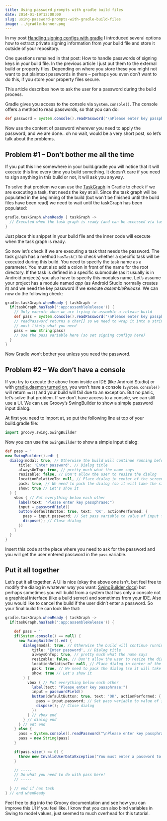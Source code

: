 ```yaml
---
title: Using password prompts with gradle build files
date: 2014-01-19T12:00:00
slug: using-password-prompts-with-gradle-build-files
image: ../gradle-banner.png
---
```


In my post [Handling signing configs with gradle](/handling-signing-configs-with-gradle)
I introduced several options how to extract private signing information from your
build file and store it outside of your repository.

One questions remained in that post: How to handle passwords of signing keys in
your build file. In the previous article I just put them to the external build or
property files. Depending on where you store these you might not want to put
plaintext passwords in there – perhaps you even don’t want to do this, if you store
your property files secure.

This article describes how to ask the user for a password during the build process.

Gradle gives you access to the console via `System.console()`. The console offers a
method to read passwords, so that you can do:

```groovy
def password = System.console().readPassword("\nPlease enter key passphrase: ")
```

Now use the content of password wherever you need to apply the password, and we
are done.. oh no wait, would be a very short post, so let’s talk about the problems.

Problem #1 – Don’t bother me all the time
-----------------------------------------

If you put this line somewhere in your build.gradle you will notice that it will
execute this line every time you build something. It doesn’t care if you need to
sign anything in this build or not, it will ask you anyway.

To solve that problem we can use the [TaskGraph](http://www.gradle.org/docs/current/javadoc/org/gradle/api/execution/TaskExecutionGraph.html)
in Gradle to check if we are executing a task, that needs the key at all. Since
the task graph will be populated in the beginning of the build (but won’t be finished
until the build files have been read) we need to wait until the taskGraph has been populated:

```groovy
gradle.taskGraph.whenReady { taskGraph ->
  // Executed when the task graph is ready (and can be accessed via taskGraph parameter)
}
```

Just place this snippet in your build file and the inner code will execute when
the task graph is ready.

So now let’s check if we are executing a task that needs the password. The task
graph has a method `hasTask()` to check whether a specific task will be executed
during this build. You need to specify the task name as a parameter. You must
also add a colon in front of the name for the root directory. If the task is defined
in a specific submodule (as it usually is in Android projects) you also have to
specify this modules name. Let’s assume your project has a module named *app*
(as Android Studio normally creates it) and we need the key password if we execute
*assembleRelease*. We can now do the following check:

```groovy
gradle.taskGraph.whenReady { taskGraph ->
  if(taskGraph.hasTask(':app:assembleRelease')) {
    // Only execute when we are trying to assemble a release build
    def pass = System.console().readPassword("\nPlease enter key passphrase: ")
    // readPassword returns a char[] so we need to wrap it into a string, because that's
    // most likely what you need
    pass = new String(pass)
    // Use the pass variable here (so set signing configs here)
  }
}
```

Now Gradle won’t bother you unless you need the password.

Problem #2 – We don’t have a console
------------------------------------

If you try to execute the above from inside an IDE (like Android Studio) or with
[gradle.daemon turned on](/speed-up-gradle), you won’t have a console
(`System.console()` will return `null`) and your build will fail due to an exception.
But no panic, let’s solve that problem. If we don’t have access to a console, we
can still use a UI. We can use Groovy’s SwingBuilder to show a simple password input dialog.

At first you need to import at, so put the following line at top of your build.gradle file:

```groovy
import groovy.swing.SwingBuilder
```

Now you can use the `SwingBuilder` to show a simple input dialog:

```groovy
def pass = ''
new SwingBuilder().edt {
  dialog(modal: true, // Otherwise the build will continue running before you closed the dialog
      title: 'Enter password', // Dialog title
      alwaysOnTop: true, // pretty much what the name says
      resizable: false, // Don't allow the user to resize the dialog
      locationRelativeTo: null, // Place dialog in center of the screen
      pack: true, // We need to pack the dialog (so it will take the size of it's children
      show: true // Let's show it
  ) {
    vbox { // Put everything below each other
      label(text: "Please enter key passphrase:")
      input = passwordField()
      button(defaultButton: true, text: 'OK', actionPerformed: {
        pass = input.password; // Set pass variable to value of input field
        dispose(); // Close dialog
      })
    }
  }
}
```

Insert this code at the place where you need to ask for the password and you will
get the user entered password in the `pass` variable.

Put it all together
-------------------

Let’s put it all together. A UI is nice (okay the above one isn’t, but feel free
to modify the dialog in whatever way you want: [SwingBuilder docs](http://groovy-lang.org/swing.html))
but perhaps sometimes you will build from a system that has only a console not a graphical
interface (like a build server) and sometimes from your IDE. Also you would
like to cancel the build if the user didn’t enter a password. So your final
build file can look like that:

```groovy
gradle.taskGraph.whenReady { taskGraph ->
  if(taskGraph.hasTask(':app:assembleRelease')) {

    def pass = ''
    if(System.console() == null) {
      new SwingBuilder().edt {
        dialog(modal: true, // Otherwise the build will continue running before you closed the dialog
            title: 'Enter password', // Dialog title
            alwaysOnTop: true, // pretty much what the name says
            resizable: false, // Don't allow the user to resize the dialog
            locationRelativeTo: null, // Place dialog in center of the screen
            pack: true, // We need to pack the dialog (so it will take the size of it's children)
            show: true // Let's show it
        ) {
          vbox { // Put everything below each other
            label(text: "Please enter key passphrase:")
            input = passwordField()
            button(defaultButton: true, text: 'OK', actionPerformed: {
              pass = input.password; // Set pass variable to value of input field
              dispose(); // Close dialog
            })
          } // vbox end
        } // dialog end
      } // edt end
    } else {
      pass = System.console().readPassword("\nPlease enter key passphrase: ")
      pass = new String(pass)
    }

    if(pass.size() <= 0) {
      throw new InvalidUserDataException("You must enter a password to proceed.")
    }

    // -----
    // Do what you need to do with pass here!
    // -----

  } // end if has task
} // end whenReady
```

Feel free to dig into the Groovy documentation and see how you can improve this UI
if you feel like. I know that you can also bind variables in Swing to model values,
just seemed to much overhead for this tutorial.
